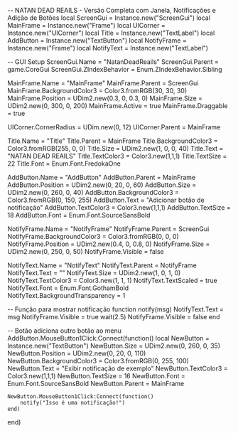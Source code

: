 -- NATAN DEAD REAILS - Versão Completa com Janela, Notificações e Adição de Botões
local ScreenGui = Instance.new("ScreenGui")
local MainFrame = Instance.new("Frame")
local UICorner = Instance.new("UICorner")
local Title = Instance.new("TextLabel")
local AddButton = Instance.new("TextButton")
local NotifyFrame = Instance.new("Frame")
local NotifyText = Instance.new("TextLabel")

-- GUI Setup
ScreenGui.Name = "NatanDeadReails"
ScreenGui.Parent = game.CoreGui
ScreenGui.ZIndexBehavior = Enum.ZIndexBehavior.Sibling

MainFrame.Name = "MainFrame"
MainFrame.Parent = ScreenGui
MainFrame.BackgroundColor3 = Color3.fromRGB(30, 30, 30)
MainFrame.Position = UDim2.new(0.3, 0, 0.3, 0)
MainFrame.Size = UDim2.new(0, 300, 0, 200)
MainFrame.Active = true
MainFrame.Draggable = true

UICorner.CornerRadius = UDim.new(0, 12)
UICorner.Parent = MainFrame

Title.Name = "Title"
Title.Parent = MainFrame
Title.BackgroundColor3 = Color3.fromRGB(255, 0, 0)
Title.Size = UDim2.new(1, 0, 0, 40)
Title.Text = "NATAN DEAD REAILS"
Title.TextColor3 = Color3.new(1,1,1)
Title.TextSize = 22
Title.Font = Enum.Font.FredokaOne

AddButton.Name = "AddButton"
AddButton.Parent = MainFrame
AddButton.Position = UDim2.new(0, 20, 0, 60)
AddButton.Size = UDim2.new(0, 260, 0, 40)
AddButton.BackgroundColor3 = Color3.fromRGB(0, 150, 255)
AddButton.Text = "Adicionar botão de notificação"
AddButton.TextColor3 = Color3.new(1,1,1)
AddButton.TextSize = 18
AddButton.Font = Enum.Font.SourceSansBold

NotifyFrame.Name = "NotifyFrame"
NotifyFrame.Parent = ScreenGui
NotifyFrame.BackgroundColor3 = Color3.fromRGB(0, 0, 0)
NotifyFrame.Position = UDim2.new(0.4, 0, 0.8, 0)
NotifyFrame.Size = UDim2.new(0, 250, 0, 50)
NotifyFrame.Visible = false

NotifyText.Name = "NotifyText"
NotifyText.Parent = NotifyFrame
NotifyText.Text = ""
NotifyText.Size = UDim2.new(1, 0, 1, 0)
NotifyText.TextColor3 = Color3.new(1, 1, 1)
NotifyText.TextScaled = true
NotifyText.Font = Enum.Font.GothamBold
NotifyText.BackgroundTransparency = 1

-- Função para mostrar notificação
function notify(msg)
    NotifyText.Text = msg
    NotifyFrame.Visible = true
    wait(2.5)
    NotifyFrame.Visible = false
end

-- Botão adiciona outro botão ao menu
AddButton.MouseButton1Click:Connect(function()
    local NewButton = Instance.new("TextButton")
    NewButton.Size = UDim2.new(0, 260, 0, 35)
    NewButton.Position = UDim2.new(0, 20, 0, 110)
    NewButton.BackgroundColor3 = Color3.fromRGB(0, 255, 100)
    NewButton.Text = "Exibir notificação de exemplo"
    NewButton.TextColor3 = Color3.new(1,1,1)
    NewButton.TextSize = 16
    NewButton.Font = Enum.Font.SourceSansBold
    NewButton.Parent = MainFrame

    NewButton.MouseButton1Click:Connect(function()
        notify("Isso é uma notificação!")
    end)
end)
